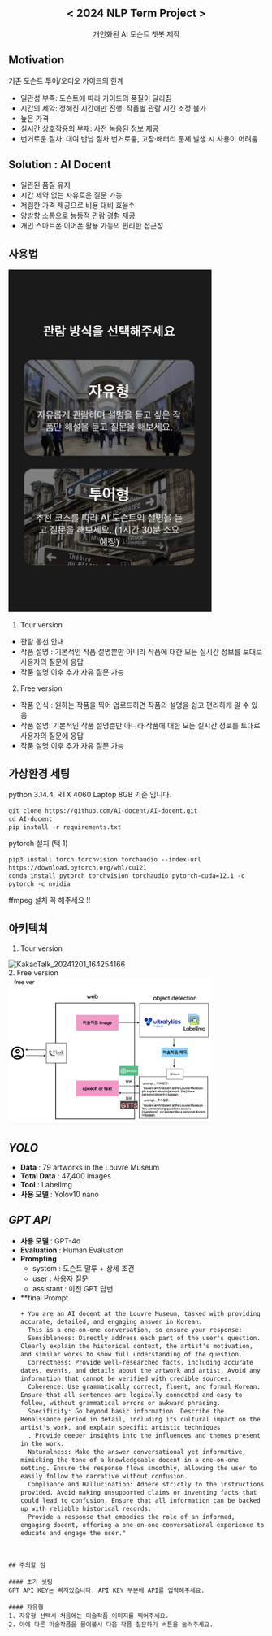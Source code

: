 <div align="center">
<h2>< 2024 NLP Term Project ></h2>
개인화된 AI 도슨트 챗봇 제작
</div>
  
## Motivation
기존 도슨트 투어/오디오 가이드의 한계
- 일관성 부족: 도슨트에 따라 가이드의 품질이 달라짐
- 시간의 제약: 정해진 시간에만 진행, 작품별 관람 시간 조정 불가
- 높은 가격
- 실시간 상호작용의 부재: 사전 녹음된 정보 제공 
- 번거로운 절차: 대여·반납 절차 번거로움, 고장·배터리 문제 발생 시 사용이 어려움

## Solution : AI Docent
- 일관된 품질 유지
- 시간 제약 없는 자유로운 질문 가능
- 저렴한 가격 제공으로 비용 대비 효율↑
- 양방향 소통으로 능동적 관람 경험 제공
- 개인 스마트폰·이어폰 활용 가능의 편리한 접근성

## 사용법
<img width="400" alt="select_img" src="https://github.com/AI-docent/AI-docent/blob/main/img/select_img.png"><br>
1. Tour version<br>
- 관람 동선 안내
- 작품 설명 : 기본적인 작품 설명뿐만 아니라 작품에 대한 모든 실시간 정보를 토대로 사용자의 질문에 응답
- 작품 설명 이후 추가 자유 질문 가능
  <br>
2. Free version<br>
- 작품 인식 : 원하는 작품을 찍어 업로드하면 작품의 설명을 쉽고 편리하게 알 수 있음
- 작품 설명: 기본적인 작품 설명뿐만 아니라 작품에 대한 모든 실시간 정보를 토대로 사용자의 질문에 응답
- 작품 설명 이후 추가 자유 질문 가능

## 가상환경 세팅

python 3.14.4, RTX 4060 Laptop 8GB  기준 입니다.
```
git clone https://github.com/AI-docent/AI-docent.git
cd AI-docent
pip install -r requirements.txt
```
pytorch 설치 (택 1)
```
pip3 install torch torchvision torchaudio --index-url https://download.pytorch.org/whl/cu121
conda install pytorch torchvision torchaudio pytorch-cuda=12.1 -c pytorch -c nvidia
```

ffmpeg 설치 꼭 해주세요 !!

## 아키텍쳐
1. Tour version<br>
<img width="400" alt="KakaoTalk_20241201_164254166" src="https://github.com/user-attachments/assets/b819afe3-2994-455d-a62d-927a1d543957">
<br>
2. Free version<br>
<img width="400" alt="KakaoTalk_Photo_img" src="https://github.com/AI-docent/AI-docent/blob/main/img/KakaoTalk_Photo_img.png"><br>

## *YOLO*
+ **Data** : 79 artworks in the Louvre Museum
+ **Total Data** : 47,400 images
+ **Tool** : LabelImg
+ **사용 모델** : Yolov10 nano



## *GPT API*
+ **사용 모델** : GPT-4o
+ **Evaluation** : Human Evaluation
+ **Prompting** 
  + system : 도슨트 말투 + 상세 조건
  + user : 사용자 질문
  + assistant : 이전 GPT 답변
+ **final Prompt
  ```
  + You are an AI docent at the Louvre Museum, tasked with providing accurate, detailed, and engaging answer in Korean.
    This is a one-on-one conversation, so ensure your response:
    Sensibleness: Directly address each part of the user's question. Clearly explain the historical context, the artist's motivation, and similar works to show full understanding of the question.
    Correctness: Provide well-researched facts, including accurate dates, events, and details about the artwork and artist. Avoid any information that cannot be verified with credible sources.
    Coherence: Use grammatically correct, fluent, and formal Korean. Ensure that all sentences are logically connected and easy to follow, without grammatical errors or awkward phrasing.
    Specificity: Go beyond basic information. Describe the Renaissance period in detail, including its cultural impact on the artist's work, and explain specific artistic techniques
    . Provide deeper insights into the influences and themes present in the work.
    Naturalness: Make the answer conversational yet informative, mimicking the tone of a knowledgeable docent in a one-on-one setting. Ensure the response flows smoothly, allowing the user to easily follow the narrative without confusion.
    Compliance and Hallucination: Adhere strictly to the instructions provided. Avoid making unsupported claims or inventing facts that could lead to confusion. Ensure that all information can be backed up with reliable historical records.
    Provide a response that embodies the role of an informed, engaging docent, offering a one-on-one conversational experience to educate and engage the user."     
```


## 주의할 점

#### 초기 셋팅
GPT API KEY는 빠져있습니다. API KEY 부분에 API를 입력해주세요.

#### 자유형
1. 자유형 선택시 처음에는 미술작품 이미지를 찍어주세요.
2. 아예 다른 미술작품을 물어볼시 다음 작품 질문하기 버튼을 눌러주세요.



